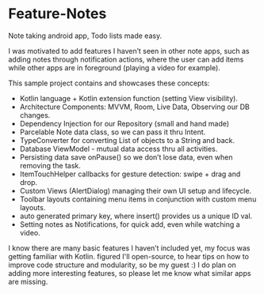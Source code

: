 # Feature-Notes
Note taking android app, Todo lists made easy.

I was motivated to add features I haven’t seen in other note apps, such as adding notes through notification actions, 
where the user can add items while other apps are in foreground (playing a video for example).


 This sample project contains and showcases these concepts:

- Kotlin language + Kotlin extension function (setting View visibility). 
- Architecture Components: MVVM, Room, Live Data, Observing our DB changes.
- Dependency Injection for our Repository (small and hand made)
- Parcelable Note data class, so we can pass it thru Intent.
- TypeConverter for converting List of objects to a String and back.
- Database ViewModel - mutual data access thru all activities.
- Persisting data save onPause() so we don’t lose data, even when removing the task.
- ItemTouchHelper callbacks for gesture detection: swipe + drag and drop.
- Custom Views (AlertDialog) managing their own UI setup and lifecycle.
- Toolbar layouts containing menu items in conjunction with custom menu layouts.
- auto generated primary key, where insert() provides us a unique ID val.
- Setting notes as Notifications, for quick add, even while watching a video.



I know there are many basic features I haven’t included yet, my focus was getting familiar with Kotlin.
figured I'll open-source, to hear tips on how to improve code structure and modularity, so be my guest :)
I do plan on adding more interesting features, so please let me know what similar apps are missing.
